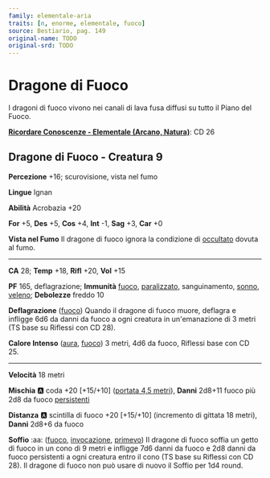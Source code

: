 ```yaml
---
family: elementale-aria
traits: [n, enorme, elementale, fuoco]
source: Bestiario, pag. 149
original-name: TODO
original-srd: TODO
---
```


# Dragone di Fuoco

I dragoni di fuoco vivono nei canali di lava fusa diffusi su tutto il Piano del Fuoco.

**[Ricordare Conoscenze - Elementale (Arcano, Natura)](/azioni/ricordare-conoscenze)**: CD 26

## Dragone di Fuoco - Creatura 9

**Percezione** +16; scurovisione, vista nel fumo

**Lingue** Ignan

**Abilità** Acrobazia +20

**For** +5, **Des** +5, **Cos** +4, **Int** -1, **Sag** +3, **Car** +0

**Vista nel Fumo** Il dragone di fuoco ignora la condizione di [occultato](/condizioni/occultato) dovuta al fumo.

***

**CA** 28; **Temp** +18, **Rifl** +20, **Vol** +15

**PF** 165, deflagrazione; **Immunità** [fuoco](/tratti/fuoco), [paralizzato](/condizioni/paralizzato), sanguinamento, [sonno](/tratti/sonno), [veleno](/tratti/veleno); **Debolezze** freddo 10

**Deflagrazione** ([fuoco](/tratti/fuoco)) Quando il dragone di fuoco muore, deflagra e infligge 6d6 da danni da fuoco a ogni creatura in un'emanazione di 3 metri (TS base su Riflessi con CD 28).

**Calore Intenso** ([aura](/tratti/aura), [fuoco](/tratti/fuoco)) 3 metri, 4d6 da fuoco, Riflessi base con CD 25.

***

**Velocità** 18 metri

**Mischia** :a: coda +20 \[+15/+10] ([portata 4,5 metri](/tratti/portata)), **Danni** 2d8+11 fuoco più 2d8 da fuoco [persistenti](/condizioni/danno-persistente)

**Distanza** :a: scintilla di fuoco +20 \[+15/+10] (incremento di gittata 18 metri), **Danni** 2d8+6 da fuoco

**Soffio** :aa:  ([fuoco](/tratti/fuoco), [invocazione](/tratti/invocazione), [primevo](/tratti/primevo)) Il dragone di fuoco soffia un getto di fuoco in un cono di 9 metri e infligge 7d6 danni da fuoco e 2d8 danni da fuoco persistenti a ogni creatura entro il cono (TS base su Riflessi con CD 28). Il dragone di fuoco non può usare di nuovo il Soffio per 1d4 round.
